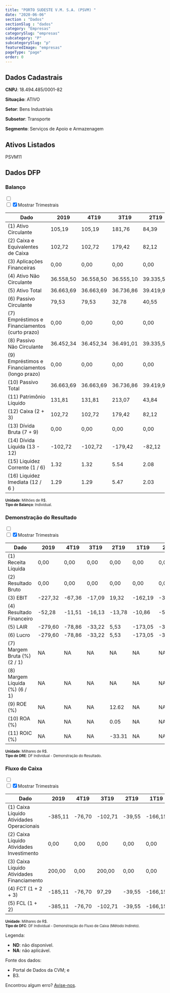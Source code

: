 ```yaml
---  
title: "PORTO SUDESTE V.M. S.A. (PSVM) "  
date: "2020-06-06"  
section : "Dados"  
sectionSlug : "dados"  
category: "Empresas"  
categorySlug: "empresas"  
subcategory: "P"  
subcategorySlug: "p"  
featuredImage: "empresas"  
pageType: "page"  
order: 0  
---
```



## Dados Cadastrais


**CNPJ**: 18.494.485/0001-82

**Situação**: ATIVO

**Setor**: Bens Industriais

**Subsetor**: Transporte

**Segmento**: Serviços de Apoio e Armazenagem


## Ativos Listados


PSVM11 


## Dados DFP

### Balanço
  
<input type='checkbox' class='toggleCommand' id='toggleBalanco' name='toggleBalanco'>  
<div class='filter-group-balanco'>  
<div class='check_button_balanco'>  
<label for='toggleBalanco'>  
<input type='checkbox' data-filter-col='trimBalanco'><input type='checkbox' data-filter-col='trimBalanco' checked><span>Mostrar Trimestrais</span>  
</label>  
</div>  
</div>  
<div class='overflow balancoTableWrapper'>  
<table class='balancoTable'>  
<thead>  
<tr>  
<th class='dataHeader fixedLeftColumn'>Dado</th>  
<th>2019</th>  
<th class='trimHeader' data-col='trimBalanco'>4T19</th>  
<th class='trimHeader' data-col='trimBalanco'>3T19</th>  
<th class='trimHeader' data-col='trimBalanco'>2T19</th>  
<th class='trimHeader' data-col='trimBalanco'>1T19</th>  
<th>2018</th>  
<th class='trimHeader' data-col='trimBalanco'>4T18</th>  
<th class='trimHeader' data-col='trimBalanco'>3T18</th>  
<th class='trimHeader' data-col='trimBalanco'>2T18</th>  
<th class='trimHeader' data-col='trimBalanco'>1T18</th>  
<th>2017</th>  
<th class='trimHeader' data-col='trimBalanco'>4T17</th>  
<th class='trimHeader' data-col='trimBalanco'>3T17</th>  
<th class='trimHeader' data-col='trimBalanco'>2T17</th>  
<th class='trimHeader' data-col='trimBalanco'>1T17</th>  
<th>2016</th>  
<th class='trimHeader' data-col='trimBalanco'>4T16</th>  
<th class='trimHeader' data-col='trimBalanco'>3T16</th>  
<th class='trimHeader' data-col='trimBalanco'>2T16</th>  
<th class='trimHeader' data-col='trimBalanco'>1T16</th>  
<th>2015</th>  
<th class='trimHeader' data-col='trimBalanco'>4T15</th>  
<th class='trimHeader' data-col='trimBalanco'>3T15</th>  
<th class='trimHeader' data-col='trimBalanco'>2T15</th>  
<th class='trimHeader' data-col='trimBalanco'>1T15</th>  
<th>2014</th>  
<th class='trimHeader' data-col='trimBalanco'>4T14</th>  
<th class='trimHeader' data-col='trimBalanco'>3T14</th>  
<th class='trimHeader' data-col='trimBalanco'>2T14</th>  
<th class='trimHeader' data-col='trimBalanco'>1T14</th>  
<th>2013</th>  
<th class='trimHeader' data-col='trimBalanco'>4T13</th>  
<th class='trimHeader' data-col='trimBalanco'>3T13</th>  
<th class='trimHeader' data-col='trimBalanco'>2T13</th>  
<th class='trimHeader' data-col='trimBalanco'>1T13</th>  
</tr>  
</thead>  
<tbody>  
<tr class='trContaAtivo'>  
<td class='leftAlignCell rowDescription fixedLeftColumn'>(1) Ativo Circulante</td>  
<td>105,19</td>  
<td data-col='trimBalanco' class='trimData'>105,19</td>  
<td data-col='trimBalanco' class='trimData'>181,76</td>  
<td data-col='trimBalanco' class='trimData'>84,39</td>  
<td data-col='trimBalanco' class='trimData'>123,74</td>  
<td>289,64</td>  
<td data-col='trimBalanco' class='trimData'>289,64</td>  
<td data-col='trimBalanco' class='trimData'>229,04</td>  
<td data-col='trimBalanco' class='trimData'>9,14</td>  
<td data-col='trimBalanco' class='trimData'>30,21</td>  
<td>116,32</td>  
<td data-col='trimBalanco' class='trimData'>116,32</td>  
<td data-col='trimBalanco' class='trimData'>36,87</td>  
<td data-col='trimBalanco' class='trimData'>91,11</td>  
<td data-col='trimBalanco' class='trimData'>134,23</td>  
<td>43,91</td>  
<td data-col='trimBalanco' class='trimData'>43,91</td>  
<td data-col='trimBalanco' class='trimData'>0,78</td>  
<td data-col='trimBalanco' class='trimData'>2,71</td>  
<td data-col='trimBalanco' class='trimData'>24,59</td>  
<td>22,37</td>  
<td data-col='trimBalanco' class='trimData'>22,37</td>  
<td data-col='trimBalanco' class='trimData'>22,37</td>  
<td data-col='trimBalanco' class='trimData'>22,37</td>  
<td data-col='trimBalanco' class='trimData'>22,37</td>  
<td>0,10</td>  
<td data-col='trimBalanco' class='trimData'>0,10</td>  
<td data-col='trimBalanco' class='trimData'>0,10</td>  
<td data-col='trimBalanco' class='trimData'>0,10</td>  
<td data-col='trimBalanco' class='trimData'>0,10</td>  
<td>0,10</td>  
<td data-col='trimBalanco' class='trimData'>0,10</td>  
<td data-col='trimBalanco' class='trimData'>0,10</td>  
<td data-col='trimBalanco' class='trimData'>0,10</td>  
<td data-col='trimBalanco' class='trimData'>0,10</td>  
</tr>  
<tr class='trContaAtivo'>  
<td class='leftAlignCell rowDescription fixedLeftColumn'>(2) Caixa e Equivalentes de Caixa</td>  
<td>102,72</td>  
<td data-col='trimBalanco' class='trimData'>102,72</td>  
<td data-col='trimBalanco' class='trimData'>179,42</td>  
<td data-col='trimBalanco' class='trimData'>82,12</td>  
<td data-col='trimBalanco' class='trimData'>121,68</td>  
<td>287,83</td>  
<td data-col='trimBalanco' class='trimData'>287,83</td>  
<td data-col='trimBalanco' class='trimData'>227,65</td>  
<td data-col='trimBalanco' class='trimData'>8,02</td>  
<td data-col='trimBalanco' class='trimData'>29,12</td>  
<td>115,38</td>  
<td data-col='trimBalanco' class='trimData'>115,38</td>  
<td data-col='trimBalanco' class='trimData'>36,09</td>  
<td data-col='trimBalanco' class='trimData'>90,89</td>  
<td data-col='trimBalanco' class='trimData'>133,89</td>  
<td>43,81</td>  
<td data-col='trimBalanco' class='trimData'>43,81</td>  
<td data-col='trimBalanco' class='trimData'>0,78</td>  
<td data-col='trimBalanco' class='trimData'>2,71</td>  
<td data-col='trimBalanco' class='trimData'>24,59</td>  
<td>22,37</td>  
<td data-col='trimBalanco' class='trimData'>22,37</td>  
<td data-col='trimBalanco' class='trimData'>22,37</td>  
<td data-col='trimBalanco' class='trimData'>22,37</td>  
<td data-col='trimBalanco' class='trimData'>22,37</td>  
<td>0,10</td>  
<td data-col='trimBalanco' class='trimData'>0,10</td>  
<td data-col='trimBalanco' class='trimData'>0,10</td>  
<td data-col='trimBalanco' class='trimData'>0,10</td>  
<td data-col='trimBalanco' class='trimData'>0,10</td>  
<td>0,10</td>  
<td data-col='trimBalanco' class='trimData'>0,10</td>  
<td data-col='trimBalanco' class='trimData'>0,10</td>  
<td data-col='trimBalanco' class='trimData'>0,10</td>  
<td data-col='trimBalanco' class='trimData'>0,10</td>  
</tr>  
<tr class='trContaAtivo'>  
<td class='leftAlignCell rowDescription fixedLeftColumn'>(3) Aplicações Financeiras</td>  
<td>0,00</td>  
<td data-col='trimBalanco' class='trimData'>0,00</td>  
<td data-col='trimBalanco' class='trimData'>0,00</td>  
<td data-col='trimBalanco' class='trimData'>0,00</td>  
<td data-col='trimBalanco' class='trimData'>0,00</td>  
<td>0,00</td>  
<td data-col='trimBalanco' class='trimData'>0,00</td>  
<td data-col='trimBalanco' class='trimData'>0,00</td>  
<td data-col='trimBalanco' class='trimData'>0,00</td>  
<td data-col='trimBalanco' class='trimData'>0,00</td>  
<td>0,00</td>  
<td data-col='trimBalanco' class='trimData'>0,00</td>  
<td data-col='trimBalanco' class='trimData'>0,00</td>  
<td data-col='trimBalanco' class='trimData'>0,00</td>  
<td data-col='trimBalanco' class='trimData'>0,00</td>  
<td>0,00</td>  
<td data-col='trimBalanco' class='trimData'>0,00</td>  
<td data-col='trimBalanco' class='trimData'>0,00</td>  
<td data-col='trimBalanco' class='trimData'>0,00</td>  
<td data-col='trimBalanco' class='trimData'>0,00</td>  
<td>0,00</td>  
<td data-col='trimBalanco' class='trimData'>0,00</td>  
<td data-col='trimBalanco' class='trimData'>0,00</td>  
<td data-col='trimBalanco' class='trimData'>0,00</td>  
<td data-col='trimBalanco' class='trimData'>0,00</td>  
<td>0,00</td>  
<td data-col='trimBalanco' class='trimData'>0,00</td>  
<td data-col='trimBalanco' class='trimData'>0,00</td>  
<td data-col='trimBalanco' class='trimData'>0,00</td>  
<td data-col='trimBalanco' class='trimData'>0,00</td>  
<td>0,00</td>  
<td data-col='trimBalanco' class='trimData'>0,00</td>  
<td data-col='trimBalanco' class='trimData'>0,00</td>  
<td data-col='trimBalanco' class='trimData'>0,00</td>  
<td data-col='trimBalanco' class='trimData'>0,00</td>  
</tr>  
<tr class='trContaAtivo'>  
<td class='leftAlignCell rowDescription fixedLeftColumn'>(4) Ativo Não Circulante</td>  
<td>36.558,50</td>  
<td data-col='trimBalanco' class='trimData'>36.558,50</td>  
<td data-col='trimBalanco' class='trimData'>36.555,10</td>  
<td data-col='trimBalanco' class='trimData'>39.335,51</td>  
<td data-col='trimBalanco' class='trimData'>38.595,96</td>  
<td>37.076,08</td>  
<td data-col='trimBalanco' class='trimData'>37.076,08</td>  
<td data-col='trimBalanco' class='trimData'>37.202,24</td>  
<td data-col='trimBalanco' class='trimData'>39.208,52</td>  
<td data-col='trimBalanco' class='trimData'>32.810,59</td>  
<td>31.590,64</td>  
<td data-col='trimBalanco' class='trimData'>31.590,64</td>  
<td data-col='trimBalanco' class='trimData'>29.510,17</td>  
<td data-col='trimBalanco' class='trimData'>33.873,06</td>  
<td data-col='trimBalanco' class='trimData'>32.222,39</td>  
<td>32.679,58</td>  
<td data-col='trimBalanco' class='trimData'>32.679,58</td>  
<td data-col='trimBalanco' class='trimData'>94.513,19</td>  
<td data-col='trimBalanco' class='trimData'>86.171,91</td>  
<td data-col='trimBalanco' class='trimData'>111.964,73</td>  
<td>118.391,75</td>  
<td data-col='trimBalanco' class='trimData'>118.391,75</td>  
<td data-col='trimBalanco' class='trimData'>118.391,75</td>  
<td data-col='trimBalanco' class='trimData'>118.391,75</td>  
<td data-col='trimBalanco' class='trimData'>118.391,75</td>  
<td>0,00</td>  
<td data-col='trimBalanco' class='trimData'>0,00</td>  
<td data-col='trimBalanco' class='trimData'>0,00</td>  
<td data-col='trimBalanco' class='trimData'>0,00</td>  
<td data-col='trimBalanco' class='trimData'>0,00</td>  
<td>0,00</td>  
<td data-col='trimBalanco' class='trimData'>0,00</td>  
<td data-col='trimBalanco' class='trimData'>0,00</td>  
<td data-col='trimBalanco' class='trimData'>0,00</td>  
<td data-col='trimBalanco' class='trimData'>0,00</td>  
</tr>  
<tr class='trContaAtivo'>  
<td class='leftAlignCell rowDescription fixedLeftColumn'>(5) Ativo Total</td>  
<td>36.663,69</td>  
<td data-col='trimBalanco' class='trimData'>36.663,69</td>  
<td data-col='trimBalanco' class='trimData'>36.736,86</td>  
<td data-col='trimBalanco' class='trimData'>39.419,91</td>  
<td data-col='trimBalanco' class='trimData'>38.719,70</td>  
<td>37.365,72</td>  
<td data-col='trimBalanco' class='trimData'>37.365,72</td>  
<td data-col='trimBalanco' class='trimData'>37.431,28</td>  
<td data-col='trimBalanco' class='trimData'>39.217,66</td>  
<td data-col='trimBalanco' class='trimData'>32.840,80</td>  
<td>31.706,96</td>  
<td data-col='trimBalanco' class='trimData'>31.706,96</td>  
<td data-col='trimBalanco' class='trimData'>29.547,04</td>  
<td data-col='trimBalanco' class='trimData'>33.964,17</td>  
<td data-col='trimBalanco' class='trimData'>32.356,62</td>  
<td>32.723,49</td>  
<td data-col='trimBalanco' class='trimData'>32.723,49</td>  
<td data-col='trimBalanco' class='trimData'>94.513,97</td>  
<td data-col='trimBalanco' class='trimData'>86.174,63</td>  
<td data-col='trimBalanco' class='trimData'>111.989,32</td>  
<td>118.414,12</td>  
<td data-col='trimBalanco' class='trimData'>118.414,12</td>  
<td data-col='trimBalanco' class='trimData'>118.414,12</td>  
<td data-col='trimBalanco' class='trimData'>118.414,12</td>  
<td data-col='trimBalanco' class='trimData'>118.414,12</td>  
<td>0,10</td>  
<td data-col='trimBalanco' class='trimData'>0,10</td>  
<td data-col='trimBalanco' class='trimData'>0,10</td>  
<td data-col='trimBalanco' class='trimData'>0,10</td>  
<td data-col='trimBalanco' class='trimData'>0,10</td>  
<td>0,10</td>  
<td data-col='trimBalanco' class='trimData'>0,10</td>  
<td data-col='trimBalanco' class='trimData'>0,10</td>  
<td data-col='trimBalanco' class='trimData'>0,10</td>  
<td data-col='trimBalanco' class='trimData'>0,10</td>  
</tr>  
<tr class='trContaPassivo'>  
<td class='leftAlignCell rowDescription fixedLeftColumn'>(6) Passivo Circulante</td>  
<td>79,53</td>  
<td data-col='trimBalanco' class='trimData'>79,53</td>  
<td data-col='trimBalanco' class='trimData'>32,78</td>  
<td data-col='trimBalanco' class='trimData'>40,55</td>  
<td data-col='trimBalanco' class='trimData'>85,26</td>  
<td>74,47</td>  
<td data-col='trimBalanco' class='trimData'>74,47</td>  
<td data-col='trimBalanco' class='trimData'>39,02</td>  
<td data-col='trimBalanco' class='trimData'>60,01</td>  
<td data-col='trimBalanco' class='trimData'>40,28</td>  
<td>8,03</td>  
<td data-col='trimBalanco' class='trimData'>8,03</td>  
<td data-col='trimBalanco' class='trimData'>71,46</td>  
<td data-col='trimBalanco' class='trimData'>24,86</td>  
<td data-col='trimBalanco' class='trimData'>8,29</td>  
<td>56,27</td>  
<td data-col='trimBalanco' class='trimData'>56,27</td>  
<td data-col='trimBalanco' class='trimData'>0,00</td>  
<td data-col='trimBalanco' class='trimData'>0,01</td>  
<td data-col='trimBalanco' class='trimData'>0,01</td>  
<td>9,01</td>  
<td data-col='trimBalanco' class='trimData'>9,01</td>  
<td data-col='trimBalanco' class='trimData'>9,01</td>  
<td data-col='trimBalanco' class='trimData'>9,01</td>  
<td data-col='trimBalanco' class='trimData'>9,01</td>  
<td>0,00</td>  
<td data-col='trimBalanco' class='trimData'>0,00</td>  
<td data-col='trimBalanco' class='trimData'>0,00</td>  
<td data-col='trimBalanco' class='trimData'>0,00</td>  
<td data-col='trimBalanco' class='trimData'>0,00</td>  
<td>0,00</td>  
<td data-col='trimBalanco' class='trimData'>0,00</td>  
<td data-col='trimBalanco' class='trimData'>0,00</td>  
<td data-col='trimBalanco' class='trimData'>0,00</td>  
<td data-col='trimBalanco' class='trimData'>0,00</td>  
</tr>  
<tr class='trContaPassivo'>  
<td class='leftAlignCell rowDescription fixedLeftColumn'>(7) Empréstimos e Financiamentos (curto prazo)</td>  
<td>0,00</td>  
<td data-col='trimBalanco' class='trimData'>0,00</td>  
<td data-col='trimBalanco' class='trimData'>0,00</td>  
<td data-col='trimBalanco' class='trimData'>0,00</td>  
<td data-col='trimBalanco' class='trimData'>0,00</td>  
<td>0,00</td>  
<td data-col='trimBalanco' class='trimData'>0,00</td>  
<td data-col='trimBalanco' class='trimData'>0,00</td>  
<td data-col='trimBalanco' class='trimData'>0,00</td>  
<td data-col='trimBalanco' class='trimData'>0,00</td>  
<td>0,00</td>  
<td data-col='trimBalanco' class='trimData'>0,00</td>  
<td data-col='trimBalanco' class='trimData'>0,00</td>  
<td data-col='trimBalanco' class='trimData'>0,00</td>  
<td data-col='trimBalanco' class='trimData'>0,00</td>  
<td>0,00</td>  
<td data-col='trimBalanco' class='trimData'>0,00</td>  
<td data-col='trimBalanco' class='trimData'>0,00</td>  
<td data-col='trimBalanco' class='trimData'>0,00</td>  
<td data-col='trimBalanco' class='trimData'>0,00</td>  
<td>0,00</td>  
<td data-col='trimBalanco' class='trimData'>0,00</td>  
<td data-col='trimBalanco' class='trimData'>0,00</td>  
<td data-col='trimBalanco' class='trimData'>0,00</td>  
<td data-col='trimBalanco' class='trimData'>0,00</td>  
<td>0,00</td>  
<td data-col='trimBalanco' class='trimData'>0,00</td>  
<td data-col='trimBalanco' class='trimData'>0,00</td>  
<td data-col='trimBalanco' class='trimData'>0,00</td>  
<td data-col='trimBalanco' class='trimData'>0,00</td>  
<td>0,00</td>  
<td data-col='trimBalanco' class='trimData'>0,00</td>  
<td data-col='trimBalanco' class='trimData'>0,00</td>  
<td data-col='trimBalanco' class='trimData'>0,00</td>  
<td data-col='trimBalanco' class='trimData'>0,00</td>  
</tr>  
<tr class='trContaPassivo'>  
<td class='leftAlignCell rowDescription fixedLeftColumn'>(8) Passivo Não Circulante</td>  
<td>36.452,34</td>  
<td data-col='trimBalanco' class='trimData'>36.452,34</td>  
<td data-col='trimBalanco' class='trimData'>36.491,01</td>  
<td data-col='trimBalanco' class='trimData'>39.335,51</td>  
<td data-col='trimBalanco' class='trimData'>38.595,96</td>  
<td>37.076,08</td>  
<td data-col='trimBalanco' class='trimData'>37.076,08</td>  
<td data-col='trimBalanco' class='trimData'>37.202,24</td>  
<td data-col='trimBalanco' class='trimData'>39.208,52</td>  
<td data-col='trimBalanco' class='trimData'>32.810,59</td>  
<td>31.590,64</td>  
<td data-col='trimBalanco' class='trimData'>31.590,64</td>  
<td data-col='trimBalanco' class='trimData'>29.510,17</td>  
<td data-col='trimBalanco' class='trimData'>33.873,06</td>  
<td data-col='trimBalanco' class='trimData'>32.222,39</td>  
<td>32.679,58</td>  
<td data-col='trimBalanco' class='trimData'>32.679,58</td>  
<td data-col='trimBalanco' class='trimData'>94.513,19</td>  
<td data-col='trimBalanco' class='trimData'>86.071,82</td>  
<td data-col='trimBalanco' class='trimData'>111.936,77</td>  
<td>118.391,75</td>  
<td data-col='trimBalanco' class='trimData'>118.391,75</td>  
<td data-col='trimBalanco' class='trimData'>118.391,75</td>  
<td data-col='trimBalanco' class='trimData'>118.391,75</td>  
<td data-col='trimBalanco' class='trimData'>118.391,75</td>  
<td>0,00</td>  
<td data-col='trimBalanco' class='trimData'>0,00</td>  
<td data-col='trimBalanco' class='trimData'>0,00</td>  
<td data-col='trimBalanco' class='trimData'>0,00</td>  
<td data-col='trimBalanco' class='trimData'>0,00</td>  
<td>0,00</td>  
<td data-col='trimBalanco' class='trimData'>0,00</td>  
<td data-col='trimBalanco' class='trimData'>0,00</td>  
<td data-col='trimBalanco' class='trimData'>0,00</td>  
<td data-col='trimBalanco' class='trimData'>0,00</td>  
</tr>  
<tr class='trContaPassivo'>  
<td class='leftAlignCell rowDescription fixedLeftColumn'>(9) Empréstimos e Financiamentos (longo prazo)</td>  
<td>0,00</td>  
<td data-col='trimBalanco' class='trimData'>0,00</td>  
<td data-col='trimBalanco' class='trimData'>0,00</td>  
<td data-col='trimBalanco' class='trimData'>0,00</td>  
<td data-col='trimBalanco' class='trimData'>0,00</td>  
<td>0,00</td>  
<td data-col='trimBalanco' class='trimData'>0,00</td>  
<td data-col='trimBalanco' class='trimData'>0,00</td>  
<td data-col='trimBalanco' class='trimData'>0,00</td>  
<td data-col='trimBalanco' class='trimData'>0,00</td>  
<td>0,00</td>  
<td data-col='trimBalanco' class='trimData'>0,00</td>  
<td data-col='trimBalanco' class='trimData'>0,00</td>  
<td data-col='trimBalanco' class='trimData'>0,00</td>  
<td data-col='trimBalanco' class='trimData'>0,00</td>  
<td>0,00</td>  
<td data-col='trimBalanco' class='trimData'>0,00</td>  
<td data-col='trimBalanco' class='trimData'>0,00</td>  
<td data-col='trimBalanco' class='trimData'>0,00</td>  
<td data-col='trimBalanco' class='trimData'>0,00</td>  
<td>0,00</td>  
<td data-col='trimBalanco' class='trimData'>0,00</td>  
<td data-col='trimBalanco' class='trimData'>0,00</td>  
<td data-col='trimBalanco' class='trimData'>0,00</td>  
<td data-col='trimBalanco' class='trimData'>0,00</td>  
<td>0,00</td>  
<td data-col='trimBalanco' class='trimData'>0,00</td>  
<td data-col='trimBalanco' class='trimData'>0,00</td>  
<td data-col='trimBalanco' class='trimData'>0,00</td>  
<td data-col='trimBalanco' class='trimData'>0,00</td>  
<td>0,00</td>  
<td data-col='trimBalanco' class='trimData'>0,00</td>  
<td data-col='trimBalanco' class='trimData'>0,00</td>  
<td data-col='trimBalanco' class='trimData'>0,00</td>  
<td data-col='trimBalanco' class='trimData'>0,00</td>  
</tr>  
<tr class='trContaPassivo'>  
<td class='leftAlignCell rowDescription fixedLeftColumn'>(10) Passivo Total</td>  
<td>36.663,69</td>  
<td data-col='trimBalanco' class='trimData'>36.663,69</td>  
<td data-col='trimBalanco' class='trimData'>36.736,86</td>  
<td data-col='trimBalanco' class='trimData'>39.419,91</td>  
<td data-col='trimBalanco' class='trimData'>38.719,70</td>  
<td>37.365,72</td>  
<td data-col='trimBalanco' class='trimData'>37.365,72</td>  
<td data-col='trimBalanco' class='trimData'>37.431,28</td>  
<td data-col='trimBalanco' class='trimData'>39.217,66</td>  
<td data-col='trimBalanco' class='trimData'>32.840,80</td>  
<td>31.706,96</td>  
<td data-col='trimBalanco' class='trimData'>31.706,96</td>  
<td data-col='trimBalanco' class='trimData'>29.547,04</td>  
<td data-col='trimBalanco' class='trimData'>33.964,17</td>  
<td data-col='trimBalanco' class='trimData'>32.356,62</td>  
<td>32.723,49</td>  
<td data-col='trimBalanco' class='trimData'>32.723,49</td>  
<td data-col='trimBalanco' class='trimData'>94.513,97</td>  
<td data-col='trimBalanco' class='trimData'>86.174,63</td>  
<td data-col='trimBalanco' class='trimData'>111.989,32</td>  
<td>118.414,12</td>  
<td data-col='trimBalanco' class='trimData'>118.414,12</td>  
<td data-col='trimBalanco' class='trimData'>118.414,12</td>  
<td data-col='trimBalanco' class='trimData'>118.414,12</td>  
<td data-col='trimBalanco' class='trimData'>118.414,12</td>  
<td>0,10</td>  
<td data-col='trimBalanco' class='trimData'>0,10</td>  
<td data-col='trimBalanco' class='trimData'>0,10</td>  
<td data-col='trimBalanco' class='trimData'>0,10</td>  
<td data-col='trimBalanco' class='trimData'>0,10</td>  
<td>0,10</td>  
<td data-col='trimBalanco' class='trimData'>0,10</td>  
<td data-col='trimBalanco' class='trimData'>0,10</td>  
<td data-col='trimBalanco' class='trimData'>0,10</td>  
<td data-col='trimBalanco' class='trimData'>0,10</td>  
</tr>  
<tr class='trContaPassivo'>  
<td class='leftAlignCell rowDescription fixedLeftColumn'>(11) Patrimônio Líquido</td>  
<td>131,81</td>  
<td data-col='trimBalanco' class='trimData'>131,81</td>  
<td data-col='trimBalanco' class='trimData'>213,07</td>  
<td data-col='trimBalanco' class='trimData'>43,84</td>  
<td data-col='trimBalanco' class='trimData'>38,48</td>  
<td>215,17</td>  
<td data-col='trimBalanco' class='trimData'>215,17</td>  
<td data-col='trimBalanco' class='trimData'>190,02</td>  
<td class='negativeNumber trimData' data-col='trimBalanco' >-50,87</td>  
<td class='negativeNumber trimData' data-col='trimBalanco' >-10,07</td>  
<td>108,29</td>  
<td data-col='trimBalanco' class='trimData'>108,29</td>  
<td class='negativeNumber trimData' data-col='trimBalanco' >-34,58</td>  
<td data-col='trimBalanco' class='trimData'>66,26</td>  
<td data-col='trimBalanco' class='trimData'>125,94</td>  
<td class='negativeNumber'>-12,36</td>  
<td class='negativeNumber trimData' data-col='trimBalanco' >-12,36</td>  
<td data-col='trimBalanco' class='trimData'>0,78</td>  
<td data-col='trimBalanco' class='trimData'>102,80</td>  
<td data-col='trimBalanco' class='trimData'>52,54</td>  
<td>13,37</td>  
<td data-col='trimBalanco' class='trimData'>13,37</td>  
<td data-col='trimBalanco' class='trimData'>13,37</td>  
<td data-col='trimBalanco' class='trimData'>13,37</td>  
<td data-col='trimBalanco' class='trimData'>13,37</td>  
<td>0,10</td>  
<td data-col='trimBalanco' class='trimData'>0,10</td>  
<td data-col='trimBalanco' class='trimData'>0,10</td>  
<td data-col='trimBalanco' class='trimData'>0,10</td>  
<td data-col='trimBalanco' class='trimData'>0,10</td>  
<td>0,10</td>  
<td data-col='trimBalanco' class='trimData'>0,10</td>  
<td data-col='trimBalanco' class='trimData'>0,10</td>  
<td data-col='trimBalanco' class='trimData'>0,10</td>  
<td data-col='trimBalanco' class='trimData'>0,10</td>  
</tr>  
<tr>  
<td class='leftAlignCell rowDescription fixedLeftColumn'>(12) Caixa (2 + 3)</td>  
<td class='positiveNumber'>102,72</td>  
<td class='positiveNumber trimData' data-col='trimBalanco'>102,72</td>  
<td class='positiveNumber trimData' data-col='trimBalanco'>179,42</td>  
<td class='positiveNumber trimData' data-col='trimBalanco'>82,12</td>  
<td class='positiveNumber trimData' data-col='trimBalanco'>121,68</td>  
<td class='positiveNumber'>287,83</td>  
<td class='positiveNumber trimData' data-col='trimBalanco'>287,83</td>  
<td class='positiveNumber trimData' data-col='trimBalanco'>227,65</td>  
<td class='positiveNumber trimData' data-col='trimBalanco'>8,02</td>  
<td class='positiveNumber trimData' data-col='trimBalanco'>29,12</td>  
<td class='positiveNumber'>115,38</td>  
<td class='positiveNumber trimData' data-col='trimBalanco'>115,38</td>  
<td class='positiveNumber trimData' data-col='trimBalanco'>36,09</td>  
<td class='positiveNumber trimData' data-col='trimBalanco'>90,89</td>  
<td class='positiveNumber trimData' data-col='trimBalanco'>133,89</td>  
<td class='positiveNumber'>43,81</td>  
<td class='positiveNumber trimData' data-col='trimBalanco'>43,81</td>  
<td class='positiveNumber trimData' data-col='trimBalanco'>0,78</td>  
<td class='positiveNumber trimData' data-col='trimBalanco'>2,71</td>  
<td class='positiveNumber trimData' data-col='trimBalanco'>24,59</td>  
<td class='positiveNumber'>22,37</td>  
<td class='positiveNumber trimData' data-col='trimBalanco'>22,37</td>  
<td class='positiveNumber trimData' data-col='trimBalanco'>22,37</td>  
<td class='positiveNumber trimData' data-col='trimBalanco'>22,37</td>  
<td class='positiveNumber trimData' data-col='trimBalanco'>22,37</td>  
<td class='positiveNumber'>0,10</td>  
<td class='positiveNumber trimData' data-col='trimBalanco'>0,10</td>  
<td class='positiveNumber trimData' data-col='trimBalanco'>0,10</td>  
<td class='positiveNumber trimData' data-col='trimBalanco'>0,10</td>  
<td class='positiveNumber trimData' data-col='trimBalanco'>0,10</td>  
<td class='positiveNumber'>0,10</td>  
<td class='positiveNumber trimData' data-col='trimBalanco'>0,10</td>  
<td class='positiveNumber trimData' data-col='trimBalanco'>0,10</td>  
<td class='positiveNumber trimData' data-col='trimBalanco'>0,10</td>  
<td class='positiveNumber trimData' data-col='trimBalanco'>0,10</td>  
</tr>  
<tr class='trDividaBruta'>  
<td class='leftAlignCell rowDescription fixedLeftColumn'>(13) Dívida Bruta (7 + 9)</td>  
<td class='positiveNumber'>0,00</td>  
<td class='positiveNumber trimData' data-col='trimBalanco'>0,00</td>  
<td class='positiveNumber trimData' data-col='trimBalanco'>0,00</td>  
<td class='positiveNumber trimData' data-col='trimBalanco'>0,00</td>  
<td class='positiveNumber trimData' data-col='trimBalanco'>0,00</td>  
<td class='positiveNumber'>0,00</td>  
<td class='positiveNumber trimData' data-col='trimBalanco'>0,00</td>  
<td class='positiveNumber trimData' data-col='trimBalanco'>0,00</td>  
<td class='positiveNumber trimData' data-col='trimBalanco'>0,00</td>  
<td class='positiveNumber trimData' data-col='trimBalanco'>0,00</td>  
<td class='positiveNumber'>0,00</td>  
<td class='positiveNumber trimData' data-col='trimBalanco'>0,00</td>  
<td class='positiveNumber trimData' data-col='trimBalanco'>0,00</td>  
<td class='positiveNumber trimData' data-col='trimBalanco'>0,00</td>  
<td class='positiveNumber trimData' data-col='trimBalanco'>0,00</td>  
<td class='positiveNumber'>0,00</td>  
<td class='positiveNumber trimData' data-col='trimBalanco'>0,00</td>  
<td class='positiveNumber trimData' data-col='trimBalanco'>0,00</td>  
<td class='positiveNumber trimData' data-col='trimBalanco'>0,00</td>  
<td class='positiveNumber trimData' data-col='trimBalanco'>0,00</td>  
<td class='positiveNumber'>0,00</td>  
<td class='positiveNumber trimData' data-col='trimBalanco'>0,00</td>  
<td class='positiveNumber trimData' data-col='trimBalanco'>0,00</td>  
<td class='positiveNumber trimData' data-col='trimBalanco'>0,00</td>  
<td class='positiveNumber trimData' data-col='trimBalanco'>0,00</td>  
<td class='positiveNumber'>0,00</td>  
<td class='positiveNumber trimData' data-col='trimBalanco'>0,00</td>  
<td class='positiveNumber trimData' data-col='trimBalanco'>0,00</td>  
<td class='positiveNumber trimData' data-col='trimBalanco'>0,00</td>  
<td class='positiveNumber trimData' data-col='trimBalanco'>0,00</td>  
<td class='positiveNumber'>0,00</td>  
<td class='positiveNumber trimData' data-col='trimBalanco'>0,00</td>  
<td class='positiveNumber trimData' data-col='trimBalanco'>0,00</td>  
<td class='positiveNumber trimData' data-col='trimBalanco'>0,00</td>  
<td class='positiveNumber trimData' data-col='trimBalanco'>0,00</td>  
</tr>  
<tr>  
<td class='leftAlignCell rowDescription fixedLeftColumn'>(14) Dívida Líquida  (13 - 12)</td>  
<td class='positiveNumber'>-102,72</td>  
<td class='positiveNumber trimData' data-col='trimBalanco'>-102,72</td>  
<td class='positiveNumber trimData' data-col='trimBalanco'>-179,42</td>  
<td class='positiveNumber trimData' data-col='trimBalanco'>-82,12</td>  
<td class='positiveNumber trimData' data-col='trimBalanco'>-121,68</td>  
<td class='positiveNumber'>-287,83</td>  
<td class='positiveNumber trimData' data-col='trimBalanco'>-287,83</td>  
<td class='positiveNumber trimData' data-col='trimBalanco'>-227,65</td>  
<td class='positiveNumber trimData' data-col='trimBalanco'>-8,02</td>  
<td class='positiveNumber trimData' data-col='trimBalanco'>-29,12</td>  
<td class='positiveNumber'>-115,38</td>  
<td class='positiveNumber trimData' data-col='trimBalanco'>-115,38</td>  
<td class='positiveNumber trimData' data-col='trimBalanco'>-36,09</td>  
<td class='positiveNumber trimData' data-col='trimBalanco'>-90,89</td>  
<td class='positiveNumber trimData' data-col='trimBalanco'>-133,89</td>  
<td class='positiveNumber'>-43,81</td>  
<td class='positiveNumber trimData' data-col='trimBalanco'>-43,81</td>  
<td class='positiveNumber trimData' data-col='trimBalanco'>-0,78</td>  
<td class='positiveNumber trimData' data-col='trimBalanco'>-2,71</td>  
<td class='positiveNumber trimData' data-col='trimBalanco'>-24,59</td>  
<td class='positiveNumber'>-22,37</td>  
<td class='positiveNumber trimData' data-col='trimBalanco'>-22,37</td>  
<td class='positiveNumber trimData' data-col='trimBalanco'>-22,37</td>  
<td class='positiveNumber trimData' data-col='trimBalanco'>-22,37</td>  
<td class='positiveNumber trimData' data-col='trimBalanco'>-22,37</td>  
<td class='positiveNumber'>-0,10</td>  
<td class='positiveNumber trimData' data-col='trimBalanco'>-0,10</td>  
<td class='positiveNumber trimData' data-col='trimBalanco'>-0,10</td>  
<td class='positiveNumber trimData' data-col='trimBalanco'>-0,10</td>  
<td class='positiveNumber trimData' data-col='trimBalanco'>-0,10</td>  
<td class='positiveNumber'>-0,10</td>  
<td class='positiveNumber trimData' data-col='trimBalanco'>-0,10</td>  
<td class='positiveNumber trimData' data-col='trimBalanco'>-0,10</td>  
<td class='positiveNumber trimData' data-col='trimBalanco'>-0,10</td>  
<td class='positiveNumber trimData' data-col='trimBalanco'>-0,10</td>  
</tr>  
<tr>  
<td class='leftAlignCell rowDescription fixedLeftColumn'>(15) Liquidez Corrente (1 / 6)</td>  
<td>1.32</td>  
<td data-col='trimBalanco' class='trimData'>1.32</td>  
<td data-col='trimBalanco' class='trimData'>5.54</td>  
<td data-col='trimBalanco' class='trimData'>2.08</td>  
<td data-col='trimBalanco' class='trimData'>1.45</td>  
<td>3.89</td>  
<td data-col='trimBalanco' class='trimData'>3.89</td>  
<td data-col='trimBalanco' class='trimData'>5.87</td>  
<td data-col='trimBalanco' class='trimData'>0.15</td>  
<td data-col='trimBalanco' class='trimData'>0.75</td>  
<td>14.49</td>  
<td data-col='trimBalanco' class='trimData'>14.49</td>  
<td data-col='trimBalanco' class='trimData'>0.52</td>  
<td data-col='trimBalanco' class='trimData'>3.67</td>  
<td data-col='trimBalanco' class='trimData'>16.19</td>  
<td>0.78</td>  
<td data-col='trimBalanco' class='trimData'>0.78</td>  
<td data-col='trimBalanco' class='trimData'>260.00</td>  
<td data-col='trimBalanco' class='trimData'>226.25</td>  
<td data-col='trimBalanco' class='trimData'>3073.75</td>  
<td>2.48</td>  
<td data-col='trimBalanco' class='trimData'>2.48</td>  
<td data-col='trimBalanco' class='trimData'>2.48</td>  
<td data-col='trimBalanco' class='trimData'>2.48</td>  
<td data-col='trimBalanco' class='trimData'>2.48</td>  
<td>NA</td>  
<td data-col='trimBalanco' class='trimData'>NA</td>  
<td data-col='trimBalanco' class='trimData'>NA</td>  
<td data-col='trimBalanco' class='trimData'>NA</td>  
<td data-col='trimBalanco' class='trimData'>NA</td>  
<td>NA</td>  
<td data-col='trimBalanco' class='trimData'>NA</td>  
<td data-col='trimBalanco' class='trimData'>NA</td>  
<td data-col='trimBalanco' class='trimData'>NA</td>  
<td data-col='trimBalanco' class='trimData'>NA</td>  
</tr>  
<tr>  
<td class='leftAlignCell rowDescription fixedLeftColumn'>(16) Liquidez Imediata  (12 / 6 )</td>  
<td>1.29</td>  
<td data-col='trimBalanco' class='trimData'>1.29</td>  
<td data-col='trimBalanco' class='trimData'>5.47</td>  
<td data-col='trimBalanco' class='trimData'>2.03</td>  
<td data-col='trimBalanco' class='trimData'>1.43</td>  
<td>3.87</td>  
<td data-col='trimBalanco' class='trimData'>3.87</td>  
<td data-col='trimBalanco' class='trimData'>5.83</td>  
<td data-col='trimBalanco' class='trimData'>0.13</td>  
<td data-col='trimBalanco' class='trimData'>0.72</td>  
<td>14.37</td>  
<td data-col='trimBalanco' class='trimData'>14.37</td>  
<td data-col='trimBalanco' class='trimData'>0.51</td>  
<td data-col='trimBalanco' class='trimData'>3.66</td>  
<td data-col='trimBalanco' class='trimData'>16.15</td>  
<td>0.78</td>  
<td data-col='trimBalanco' class='trimData'>0.78</td>  
<td data-col='trimBalanco' class='trimData'>260.00</td>  
<td data-col='trimBalanco' class='trimData'>226.25</td>  
<td data-col='trimBalanco' class='trimData'>3073.75</td>  
<td>2.48</td>  
<td data-col='trimBalanco' class='trimData'>2.48</td>  
<td data-col='trimBalanco' class='trimData'>2.48</td>  
<td data-col='trimBalanco' class='trimData'>2.48</td>  
<td data-col='trimBalanco' class='trimData'>2.48</td>  
<td>NA</td>  
<td data-col='trimBalanco' class='trimData'>NA</td>  
<td data-col='trimBalanco' class='trimData'>NA</td>  
<td data-col='trimBalanco' class='trimData'>NA</td>  
<td data-col='trimBalanco' class='trimData'>NA</td>  
<td>NA</td>  
<td data-col='trimBalanco' class='trimData'>NA</td>  
<td data-col='trimBalanco' class='trimData'>NA</td>  
<td data-col='trimBalanco' class='trimData'>NA</td>  
<td data-col='trimBalanco' class='trimData'>NA</td>  
</tr>  
</tbody>  
</table>  
</div>  
<p style='font-size:0.7rem; margin:0px;'><strong>Unidade</strong>: Milhões de R$.</p>  
<p style='font-size:0.7rem; margin:0px;'><strong>Tipo de Balanço</strong>: Individual.</p>


### Demonstração do Resultado
  
<input type='checkbox' class='toggleCommand' id='toggleDRE' name='toggleDRE'>  
<div class='filter-group-dre'>  
<div class='check_button_dre'>  
<label for='toggleDRE'>  
<input type='checkbox' data-filter-col='trimDRE'><input type='checkbox' data-filter-col='trimDRE' checked><span>Mostrar Trimestrais</span>  
</label>  
</div>  
</div>  
<div class='overflow balancoTableWrapper'>  
<table class='balancoTable'>  
<thead>  
<tr>  
<th class='dataHeader fixedLeftColumn'>Dado</th>  
<th>2019</th>  
<th class='trimHeader' data-col='trimDRE'>4T19</th>  
<th class='trimHeader' data-col='trimDRE'>3T19</th>  
<th class='trimHeader' data-col='trimDRE'>2T19</th>  
<th class='trimHeader' data-col='trimDRE'>1T19</th>  
<th>2018</th>  
<th class='trimHeader' data-col='trimDRE'>4T18</th>  
<th class='trimHeader' data-col='trimDRE'>3T18</th>  
<th class='trimHeader' data-col='trimDRE'>2T18</th>  
<th class='trimHeader' data-col='trimDRE'>1T18</th>  
<th>2017</th>  
<th class='trimHeader' data-col='trimDRE'>4T17</th>  
<th class='trimHeader' data-col='trimDRE'>3T17</th>  
<th class='trimHeader' data-col='trimDRE'>2T17</th>  
<th class='trimHeader' data-col='trimDRE'>1T17</th>  
<th>2016</th>  
<th class='trimHeader' data-col='trimDRE'>4T16</th>  
<th class='trimHeader' data-col='trimDRE'>3T16</th>  
<th class='trimHeader' data-col='trimDRE'>2T16</th>  
<th class='trimHeader' data-col='trimDRE'>1T16</th>  
<th>2015</th>  
<th class='trimHeader' data-col='trimDRE'>4T15</th>  
<th class='trimHeader' data-col='trimDRE'>3T15</th>  
<th class='trimHeader' data-col='trimDRE'>2T15</th>  
<th class='trimHeader' data-col='trimDRE'>1T15</th>  
<th>2014</th>  
<th class='trimHeader' data-col='trimDRE'>4T14</th>  
<th class='trimHeader' data-col='trimDRE'>3T14</th>  
<th class='trimHeader' data-col='trimDRE'>2T14</th>  
<th class='trimHeader' data-col='trimDRE'>1T14</th>  
<th>2013</th>  
<th class='trimHeader' data-col='trimDRE'>4T13</th>  
<th class='trimHeader' data-col='trimDRE'>3T13</th>  
<th class='trimHeader' data-col='trimDRE'>2T13</th>  
<th class='trimHeader' data-col='trimDRE'>1T13</th>  
</tr>  
</thead>  
<tbody>  
<tr class='trDRE'>  
<td class='leftAlignCell rowDescription fixedLeftColumn'>(1) Receita Líquida</td>  
<td>0,00</td>  
<td data-col='trimDRE' class='trimData' >0,00</td>  
<td data-col='trimDRE' class='trimData' >0,00</td>  
<td data-col='trimDRE' class='trimData' >0,00</td>  
<td data-col='trimDRE' class='trimData' >0,00</td>  
<td>0,00</td>  
<td data-col='trimDRE' class='trimData' >0,00</td>  
<td data-col='trimDRE' class='trimData' >0,00</td>  
<td data-col='trimDRE' class='trimData' >0,00</td>  
<td data-col='trimDRE' class='trimData' >0,00</td>  
<td>0,00</td>  
<td data-col='trimDRE' class='trimData' >0,00</td>  
<td data-col='trimDRE' class='trimData' >0,00</td>  
<td data-col='trimDRE' class='trimData' >0,00</td>  
<td data-col='trimDRE' class='trimData' >0,00</td>  
<td>0,00</td>  
<td data-col='trimDRE' class='trimData' >0,00</td>  
<td data-col='trimDRE' class='trimData' >0,00</td>  
<td data-col='trimDRE' class='trimData' >0,00</td>  
<td data-col='trimDRE' class='trimData' >0,00</td>  
<td>0,00</td>  
<td data-col='trimDRE' class='trimData' >0,00</td>  
<td data-col='trimDRE' class='trimData' >0,00</td>  
<td data-col='trimDRE' class='trimData' >0,00</td>  
<td data-col='trimDRE' class='trimData' >0,00</td>  
<td>0,00</td>  
<td data-col='trimDRE' class='trimData' >0,00</td>  
<td data-col='trimDRE' class='trimData' >0,00</td>  
<td data-col='trimDRE' class='trimData' >0,00</td>  
<td data-col='trimDRE' class='trimData' >0,00</td>  
<td>0,00</td>  
<td data-col='trimDRE' class='trimData' >0,00</td>  
<td data-col='trimDRE' class='trimData' >0,00</td>  
<td data-col='trimDRE' class='trimData' >0,00</td>  
<td data-col='trimDRE' class='trimData' >0,00</td>  
</tr>  
<tr class='trDRE'>  
<td class='leftAlignCell rowDescription fixedLeftColumn'>(2) Resultado Bruto</td>  
<td class='negativeNumber'>0,00</td>  
<td data-col='trimDRE' class='trimData negativeNumber' >0,00</td>  
<td data-col='trimDRE' class='trimData negativeNumber' >0,00</td>  
<td data-col='trimDRE' class='trimData negativeNumber' >0,00</td>  
<td data-col='trimDRE' class='trimData negativeNumber' >0,00</td>  
<td class='negativeNumber'>0,00</td>  
<td data-col='trimDRE' class='trimData negativeNumber' >0,00</td>  
<td data-col='trimDRE' class='trimData negativeNumber' >0,00</td>  
<td data-col='trimDRE' class='trimData negativeNumber' >0,00</td>  
<td data-col='trimDRE' class='trimData negativeNumber' >0,00</td>  
<td class='negativeNumber'>0,00</td>  
<td data-col='trimDRE' class='trimData negativeNumber' >0,00</td>  
<td data-col='trimDRE' class='trimData negativeNumber' >0,00</td>  
<td data-col='trimDRE' class='trimData negativeNumber' >0,00</td>  
<td data-col='trimDRE' class='trimData negativeNumber' >0,00</td>  
<td class='negativeNumber'>0,00</td>  
<td data-col='trimDRE' class='trimData negativeNumber' >0,00</td>  
<td data-col='trimDRE' class='trimData negativeNumber' >0,00</td>  
<td data-col='trimDRE' class='trimData negativeNumber' >0,00</td>  
<td data-col='trimDRE' class='trimData negativeNumber' >0,00</td>  
<td class='negativeNumber'>0,00</td>  
<td data-col='trimDRE' class='trimData negativeNumber' >0,00</td>  
<td data-col='trimDRE' class='trimData negativeNumber' >0,00</td>  
<td data-col='trimDRE' class='trimData negativeNumber' >0,00</td>  
<td data-col='trimDRE' class='trimData negativeNumber' >0,00</td>  
<td class='negativeNumber'>0,00</td>  
<td data-col='trimDRE' class='trimData negativeNumber' >0,00</td>  
<td data-col='trimDRE' class='trimData negativeNumber' >0,00</td>  
<td data-col='trimDRE' class='trimData negativeNumber' >0,00</td>  
<td data-col='trimDRE' class='trimData negativeNumber' >0,00</td>  
<td class='negativeNumber'>0,00</td>  
<td data-col='trimDRE' class='trimData negativeNumber' >0,00</td>  
<td data-col='trimDRE' class='trimData negativeNumber' >0,00</td>  
<td data-col='trimDRE' class='trimData negativeNumber' >0,00</td>  
<td data-col='trimDRE' class='trimData negativeNumber' >0,00</td>  
</tr>  
<tr class='trDRE'>  
<td class='leftAlignCell rowDescription fixedLeftColumn'>(3) EBIT</td>  
<td class='negativeNumber'>-227,32</td>  
<td data-col='trimDRE' class='trimData negativeNumber' >-67,36</td>  
<td data-col='trimDRE' class='trimData negativeNumber' >-17,09</td>  
<td data-col='trimDRE' class='trimData positiveNumberGreen' >19,32</td>  
<td data-col='trimDRE' class='trimData negativeNumber' >-162,19</td>  
<td class='negativeNumber'>-308,55</td>  
<td data-col='trimDRE' class='trimData negativeNumber' >-126,62</td>  
<td data-col='trimDRE' class='trimData negativeNumber' >-47,40</td>  
<td data-col='trimDRE' class='trimData negativeNumber' >-28,37</td>  
<td data-col='trimDRE' class='trimData negativeNumber' >-106,15</td>  
<td class='negativeNumber'>-234,38</td>  
<td data-col='trimDRE' class='trimData negativeNumber' >-45,17</td>  
<td data-col='trimDRE' class='trimData negativeNumber' >-90,92</td>  
<td data-col='trimDRE' class='trimData negativeNumber' >-46,56</td>  
<td data-col='trimDRE' class='trimData negativeNumber' >-51,73</td>  
<td class='negativeNumber'>-211,90</td>  
<td data-col='trimDRE' class='trimData negativeNumber' >-104,28</td>  
<td data-col='trimDRE' class='trimData negativeNumber' >-3,71</td>  
<td data-col='trimDRE' class='trimData negativeNumber' >-54,09</td>  
<td data-col='trimDRE' class='trimData negativeNumber' >-49,82</td>  
<td class='negativeNumber'>-94,21</td>  
<td data-col='trimDRE' class='trimData negativeNumber' >-70,17</td>  
<td data-col='trimDRE' class='trimData negativeNumber' >0,00</td>  
<td data-col='trimDRE' class='trimData negativeNumber' >0,00</td>  
<td data-col='trimDRE' class='trimData negativeNumber' >-24,04</td>  
<td class='negativeNumber'>0,00</td>  
<td data-col='trimDRE' class='trimData negativeNumber' >0,00</td>  
<td data-col='trimDRE' class='trimData negativeNumber' >0,00</td>  
<td data-col='trimDRE' class='trimData negativeNumber' >0,00</td>  
<td data-col='trimDRE' class='trimData negativeNumber' >0,00</td>  
<td class='negativeNumber'>0,00</td>  
<td data-col='trimDRE' class='trimData negativeNumber' >0,00</td>  
<td data-col='trimDRE' class='trimData negativeNumber' >0,00</td>  
<td data-col='trimDRE' class='trimData negativeNumber' >0,00</td>  
<td data-col='trimDRE' class='trimData negativeNumber' >0,00</td>  
</tr>  
<tr class='trDRE'>  
<td class='leftAlignCell rowDescription fixedLeftColumn'>(4) Resultado Financeiro</td>  
<td class='negativeNumber'>-52,28</td>  
<td data-col='trimDRE' class='trimData negativeNumber' >-11,51</td>  
<td data-col='trimDRE' class='trimData negativeNumber' >-16,13</td>  
<td data-col='trimDRE' class='trimData negativeNumber' >-13,78</td>  
<td data-col='trimDRE' class='trimData negativeNumber' >-10,86</td>  
<td class='negativeNumber'>-50,75</td>  
<td data-col='trimDRE' class='trimData negativeNumber' >-18,66</td>  
<td data-col='trimDRE' class='trimData negativeNumber' >-15,02</td>  
<td data-col='trimDRE' class='trimData negativeNumber' >-6,47</td>  
<td data-col='trimDRE' class='trimData negativeNumber' >-10,60</td>  
<td class='negativeNumber'>-44,86</td>  
<td data-col='trimDRE' class='trimData negativeNumber' >-15,59</td>  
<td data-col='trimDRE' class='trimData negativeNumber' >-7,44</td>  
<td data-col='trimDRE' class='trimData negativeNumber' >-16,14</td>  
<td data-col='trimDRE' class='trimData negativeNumber' >-5,68</td>  
<td class='negativeNumber'>-31,89</td>  
<td data-col='trimDRE' class='trimData negativeNumber' >-13,89</td>  
<td data-col='trimDRE' class='trimData negativeNumber' >-11,78</td>  
<td data-col='trimDRE' class='trimData positiveNumberGreen' >4,78</td>  
<td data-col='trimDRE' class='trimData negativeNumber' >-11,00</td>  
<td class='negativeNumber'>-66,46</td>  
<td data-col='trimDRE' class='trimData negativeNumber' >-11,61</td>  
<td data-col='trimDRE' class='trimData negativeNumber' >-10,31</td>  
<td data-col='trimDRE' class='trimData negativeNumber' >-10,55</td>  
<td data-col='trimDRE' class='trimData negativeNumber' >-34,00</td>  
<td class='negativeNumber'>0,00</td>  
<td data-col='trimDRE' class='trimData negativeNumber' >0,00</td>  
<td data-col='trimDRE' class='trimData negativeNumber' >0,00</td>  
<td data-col='trimDRE' class='trimData negativeNumber' >0,00</td>  
<td data-col='trimDRE' class='trimData negativeNumber' >0,00</td>  
<td class='negativeNumber'>0,00</td>  
<td data-col='trimDRE' class='trimData negativeNumber' >0,00</td>  
<td data-col='trimDRE' class='trimData negativeNumber' >0,00</td>  
<td data-col='trimDRE' class='trimData negativeNumber' >0,00</td>  
<td data-col='trimDRE' class='trimData negativeNumber' >0,00</td>  
</tr>  
<tr class='trDRE'>  
<td class='leftAlignCell rowDescription fixedLeftColumn'>(5) LAIR</td>  
<td class='negativeNumber'>-279,60</td>  
<td data-col='trimDRE' class='trimData negativeNumber' >-78,86</td>  
<td data-col='trimDRE' class='trimData negativeNumber' >-33,22</td>  
<td data-col='trimDRE' class='trimData positiveNumberGreen' >5,53</td>  
<td data-col='trimDRE' class='trimData negativeNumber' >-173,05</td>  
<td class='negativeNumber'>-359,30</td>  
<td data-col='trimDRE' class='trimData negativeNumber' >-145,28</td>  
<td data-col='trimDRE' class='trimData negativeNumber' >-62,42</td>  
<td data-col='trimDRE' class='trimData negativeNumber' >-34,84</td>  
<td data-col='trimDRE' class='trimData negativeNumber' >-116,75</td>  
<td class='negativeNumber'>-279,24</td>  
<td data-col='trimDRE' class='trimData negativeNumber' >-60,77</td>  
<td data-col='trimDRE' class='trimData negativeNumber' >-98,37</td>  
<td data-col='trimDRE' class='trimData negativeNumber' >-62,70</td>  
<td data-col='trimDRE' class='trimData negativeNumber' >-57,41</td>  
<td class='negativeNumber'>-243,79</td>  
<td data-col='trimDRE' class='trimData negativeNumber' >-118,17</td>  
<td data-col='trimDRE' class='trimData negativeNumber' >-15,49</td>  
<td data-col='trimDRE' class='trimData negativeNumber' >-49,32</td>  
<td data-col='trimDRE' class='trimData negativeNumber' >-60,82</td>  
<td class='negativeNumber'>-160,67</td>  
<td data-col='trimDRE' class='trimData negativeNumber' >-81,78</td>  
<td data-col='trimDRE' class='trimData negativeNumber' >-10,31</td>  
<td data-col='trimDRE' class='trimData negativeNumber' >-10,55</td>  
<td data-col='trimDRE' class='trimData negativeNumber' >-58,03</td>  
<td class='negativeNumber'>0,00</td>  
<td data-col='trimDRE' class='trimData negativeNumber' >0,00</td>  
<td data-col='trimDRE' class='trimData negativeNumber' >0,00</td>  
<td data-col='trimDRE' class='trimData negativeNumber' >0,00</td>  
<td data-col='trimDRE' class='trimData negativeNumber' >0,00</td>  
<td class='negativeNumber'>0,00</td>  
<td data-col='trimDRE' class='trimData negativeNumber' >0,00</td>  
<td data-col='trimDRE' class='trimData negativeNumber' >0,00</td>  
<td data-col='trimDRE' class='trimData negativeNumber' >0,00</td>  
<td data-col='trimDRE' class='trimData negativeNumber' >0,00</td>  
</tr>  
<tr class='trDRE'>  
<td class='leftAlignCell rowDescription fixedLeftColumn'>(6) Lucro</td>  
<td class='negativeNumber'>-279,60</td>  
<td data-col='trimDRE' class='trimData negativeNumber' >-78,86</td>  
<td data-col='trimDRE' class='trimData negativeNumber' >-33,22</td>  
<td data-col='trimDRE' class='trimData positiveNumberGreen' >5,53</td>  
<td data-col='trimDRE' class='trimData negativeNumber' >-173,05</td>  
<td class='negativeNumber'>-359,30</td>  
<td data-col='trimDRE' class='trimData negativeNumber' >-145,28</td>  
<td data-col='trimDRE' class='trimData negativeNumber' >-62,42</td>  
<td data-col='trimDRE' class='trimData negativeNumber' >-34,84</td>  
<td data-col='trimDRE' class='trimData negativeNumber' >-116,75</td>  
<td class='negativeNumber'>-279,24</td>  
<td data-col='trimDRE' class='trimData negativeNumber' >-60,77</td>  
<td data-col='trimDRE' class='trimData negativeNumber' >-98,37</td>  
<td data-col='trimDRE' class='trimData negativeNumber' >-62,70</td>  
<td data-col='trimDRE' class='trimData negativeNumber' >-57,41</td>  
<td class='negativeNumber'>-243,79</td>  
<td data-col='trimDRE' class='trimData negativeNumber' >-118,17</td>  
<td data-col='trimDRE' class='trimData negativeNumber' >-15,49</td>  
<td data-col='trimDRE' class='trimData negativeNumber' >-49,32</td>  
<td data-col='trimDRE' class='trimData negativeNumber' >-60,82</td>  
<td class='negativeNumber'>-160,67</td>  
<td data-col='trimDRE' class='trimData negativeNumber' >-81,78</td>  
<td data-col='trimDRE' class='trimData negativeNumber' >-10,31</td>  
<td data-col='trimDRE' class='trimData negativeNumber' >-10,55</td>  
<td data-col='trimDRE' class='trimData negativeNumber' >-58,03</td>  
<td class='negativeNumber'>0,00</td>  
<td data-col='trimDRE' class='trimData negativeNumber' >0,00</td>  
<td data-col='trimDRE' class='trimData negativeNumber' >0,00</td>  
<td data-col='trimDRE' class='trimData negativeNumber' >0,00</td>  
<td data-col='trimDRE' class='trimData negativeNumber' >0,00</td>  
<td class='negativeNumber'>0,00</td>  
<td data-col='trimDRE' class='trimData negativeNumber' >0,00</td>  
<td data-col='trimDRE' class='trimData negativeNumber' >0,00</td>  
<td data-col='trimDRE' class='trimData negativeNumber' >0,00</td>  
<td data-col='trimDRE' class='trimData negativeNumber' >0,00</td>  
</tr>  
<tr class='trDREMargem'>  
<td class='leftAlignCell rowDescription fixedLeftColumn'>(7) Margem Bruta (%) (2 / 1)</td>  
<td>NA</td>  
<td data-col='trimDRE' class='trimData'>NA</td>  
<td data-col='trimDRE' class='trimData'>NA</td>  
<td data-col='trimDRE' class='trimData'>NA</td>  
<td data-col='trimDRE' class='trimData'>NA</td>  
<td>NA</td>  
<td data-col='trimDRE' class='trimData'>NA</td>  
<td data-col='trimDRE' class='trimData'>NA</td>  
<td data-col='trimDRE' class='trimData'>NA</td>  
<td data-col='trimDRE' class='trimData'>NA</td>  
<td>NA</td>  
<td data-col='trimDRE' class='trimData'>NA</td>  
<td data-col='trimDRE' class='trimData'>NA</td>  
<td data-col='trimDRE' class='trimData'>NA</td>  
<td data-col='trimDRE' class='trimData'>NA</td>  
<td>NA</td>  
<td data-col='trimDRE' class='trimData'>NA</td>  
<td data-col='trimDRE' class='trimData'>NA</td>  
<td data-col='trimDRE' class='trimData'>NA</td>  
<td data-col='trimDRE' class='trimData'>NA</td>  
<td>NA</td>  
<td data-col='trimDRE' class='trimData'>NA</td>  
<td data-col='trimDRE' class='trimData'>NA</td>  
<td data-col='trimDRE' class='trimData'>NA</td>  
<td data-col='trimDRE' class='trimData'>NA</td>  
<td>NA</td>  
<td data-col='trimDRE' class='trimData'>NA</td>  
<td data-col='trimDRE' class='trimData'>NA</td>  
<td data-col='trimDRE' class='trimData'>NA</td>  
<td data-col='trimDRE' class='trimData'>NA</td>  
<td>NA</td>  
<td data-col='trimDRE' class='trimData'>NA</td>  
<td data-col='trimDRE' class='trimData'>NA</td>  
<td data-col='trimDRE' class='trimData'>NA</td>  
<td data-col='trimDRE' class='trimData'>NA</td>  
</tr>  
<tr class='trDREMargem'>  
<td class='leftAlignCell rowDescription fixedLeftColumn'>(8) Margem Líquida (%) (6 / 1)</td>  
<td>NA</td>  
<td data-col='trimDRE' class='trimData'>NA</td>  
<td data-col='trimDRE' class='trimData'>NA</td>  
<td data-col='trimDRE' class='trimData'>NA</td>  
<td data-col='trimDRE' class='trimData'>NA</td>  
<td>NA</td>  
<td data-col='trimDRE' class='trimData'>NA</td>  
<td data-col='trimDRE' class='trimData'>NA</td>  
<td data-col='trimDRE' class='trimData'>NA</td>  
<td data-col='trimDRE' class='trimData'>NA</td>  
<td>NA</td>  
<td data-col='trimDRE' class='trimData'>NA</td>  
<td data-col='trimDRE' class='trimData'>NA</td>  
<td data-col='trimDRE' class='trimData'>NA</td>  
<td data-col='trimDRE' class='trimData'>NA</td>  
<td>NA</td>  
<td data-col='trimDRE' class='trimData'>NA</td>  
<td data-col='trimDRE' class='trimData'>NA</td>  
<td data-col='trimDRE' class='trimData'>NA</td>  
<td data-col='trimDRE' class='trimData'>NA</td>  
<td>NA</td>  
<td data-col='trimDRE' class='trimData'>NA</td>  
<td data-col='trimDRE' class='trimData'>NA</td>  
<td data-col='trimDRE' class='trimData'>NA</td>  
<td data-col='trimDRE' class='trimData'>NA</td>  
<td>NA</td>  
<td data-col='trimDRE' class='trimData'>NA</td>  
<td data-col='trimDRE' class='trimData'>NA</td>  
<td data-col='trimDRE' class='trimData'>NA</td>  
<td data-col='trimDRE' class='trimData'>NA</td>  
<td>NA</td>  
<td data-col='trimDRE' class='trimData'>NA</td>  
<td data-col='trimDRE' class='trimData'>NA</td>  
<td data-col='trimDRE' class='trimData'>NA</td>  
<td data-col='trimDRE' class='trimData'>NA</td>  
</tr>  
<tr>  
<td class='leftAlignCell rowDescription fixedLeftColumn'>(9) ROE (%)</td>  
<td>NA</td>  
<td data-col='trimDRE' class='trimData'>NA</td>  
<td data-col='trimDRE' class='trimData'>NA</td>  
<td data-col='trimDRE' class='trimData'>12.62</td>  
<td data-col='trimDRE' class='trimData'>NA</td>  
<td>NA</td>  
<td data-col='trimDRE' class='trimData'>NA</td>  
<td data-col='trimDRE' class='trimData'>NA</td>  
<td data-col='trimDRE' class='trimData'>NA</td>  
<td data-col='trimDRE' class='trimData'>NA</td>  
<td>NA</td>  
<td data-col='trimDRE' class='trimData'>NA</td>  
<td data-col='trimDRE' class='trimData'>NA</td>  
<td data-col='trimDRE' class='trimData'>NA</td>  
<td data-col='trimDRE' class='trimData'>NA</td>  
<td>NA</td>  
<td data-col='trimDRE' class='trimData'>NA</td>  
<td data-col='trimDRE' class='trimData'>NA</td>  
<td data-col='trimDRE' class='trimData'>NA</td>  
<td data-col='trimDRE' class='trimData'>NA</td>  
<td>NA</td>  
<td data-col='trimDRE' class='trimData'>NA</td>  
<td data-col='trimDRE' class='trimData'>NA</td>  
<td data-col='trimDRE' class='trimData'>NA</td>  
<td data-col='trimDRE' class='trimData'>NA</td>  
<td>NA</td>  
<td data-col='trimDRE' class='trimData'>NA</td>  
<td data-col='trimDRE' class='trimData'>NA</td>  
<td data-col='trimDRE' class='trimData'>NA</td>  
<td data-col='trimDRE' class='trimData'>NA</td>  
<td>NA</td>  
<td data-col='trimDRE' class='trimData'>NA</td>  
<td data-col='trimDRE' class='trimData'>NA</td>  
<td data-col='trimDRE' class='trimData'>NA</td>  
<td data-col='trimDRE' class='trimData'>NA</td>  
</tr>  
<tr>  
<td class='leftAlignCell rowDescription fixedLeftColumn'>(10) ROA (%)</td>  
<td>NA</td>  
<td data-col='trimDRE' class='trimData'>NA</td>  
<td data-col='trimDRE' class='trimData'>NA</td>  
<td data-col='trimDRE' class='trimData'>0.05</td>  
<td data-col='trimDRE' class='trimData'>NA</td>  
<td>NA</td>  
<td data-col='trimDRE' class='trimData'>NA</td>  
<td data-col='trimDRE' class='trimData'>NA</td>  
<td data-col='trimDRE' class='trimData'>NA</td>  
<td data-col='trimDRE' class='trimData'>NA</td>  
<td>NA</td>  
<td data-col='trimDRE' class='trimData'>NA</td>  
<td data-col='trimDRE' class='trimData'>NA</td>  
<td data-col='trimDRE' class='trimData'>NA</td>  
<td data-col='trimDRE' class='trimData'>NA</td>  
<td>NA</td>  
<td data-col='trimDRE' class='trimData'>NA</td>  
<td data-col='trimDRE' class='trimData'>NA</td>  
<td data-col='trimDRE' class='trimData'>NA</td>  
<td data-col='trimDRE' class='trimData'>NA</td>  
<td>NA</td>  
<td data-col='trimDRE' class='trimData'>NA</td>  
<td data-col='trimDRE' class='trimData'>NA</td>  
<td data-col='trimDRE' class='trimData'>NA</td>  
<td data-col='trimDRE' class='trimData'>NA</td>  
<td>NA</td>  
<td data-col='trimDRE' class='trimData'>NA</td>  
<td data-col='trimDRE' class='trimData'>NA</td>  
<td data-col='trimDRE' class='trimData'>NA</td>  
<td data-col='trimDRE' class='trimData'>NA</td>  
<td>NA</td>  
<td data-col='trimDRE' class='trimData'>NA</td>  
<td data-col='trimDRE' class='trimData'>NA</td>  
<td data-col='trimDRE' class='trimData'>NA</td>  
<td data-col='trimDRE' class='trimData'>NA</td>  
</tr>  
<tr>  
<td class='leftAlignCell rowDescription fixedLeftColumn'>(11) ROIC (%)</td>  
<td>NA</td>  
<td data-col='trimDRE' class='trimData'>NA</td>  
<td data-col='trimDRE' class='trimData'>NA</td>  
<td data-col='trimDRE' class='trimData'>-33.31</td>  
<td data-col='trimDRE' class='trimData'>NA</td>  
<td>NA</td>  
<td data-col='trimDRE' class='trimData'>NA</td>  
<td data-col='trimDRE' class='trimData'>NA</td>  
<td data-col='trimDRE' class='trimData'>NA</td>  
<td data-col='trimDRE' class='trimData'>NA</td>  
<td>NA</td>  
<td data-col='trimDRE' class='trimData'>NA</td>  
<td data-col='trimDRE' class='trimData'>NA</td>  
<td data-col='trimDRE' class='trimData'>NA</td>  
<td data-col='trimDRE' class='trimData'>NA</td>  
<td>NA</td>  
<td data-col='trimDRE' class='trimData'>NA</td>  
<td data-col='trimDRE' class='trimData'>NA</td>  
<td data-col='trimDRE' class='trimData'>NA</td>  
<td data-col='trimDRE' class='trimData'>NA</td>  
<td>NA</td>  
<td data-col='trimDRE' class='trimData'>NA</td>  
<td data-col='trimDRE' class='trimData'>-0.00</td>  
<td data-col='trimDRE' class='trimData'>-0.00</td>  
<td data-col='trimDRE' class='trimData'>NA</td>  
<td>ND</td>  
<td data-col='trimDRE' class='trimData'>ND</td>  
<td data-col='trimDRE' class='trimData'>ND</td>  
<td data-col='trimDRE' class='trimData'>ND</td>  
<td data-col='trimDRE' class='trimData'>ND</td>  
<td>ND</td>  
<td data-col='trimDRE' class='trimData'>ND</td>  
<td data-col='trimDRE' class='trimData'>ND</td>  
<td data-col='trimDRE' class='trimData'>ND</td>  
<td data-col='trimDRE' class='trimData'>ND</td>  
</tr>  
</tbody>  
</table>  
</div>  
<p style='font-size:0.7rem; margin:0px;'><strong>Unidade</strong>: Milhares de R$.</p>  
<p style='font-size:0.7rem; margin:0px;'><strong>Tipo de DRE</strong>: DF Individual - Demonstração do Resultado.</p>


### Fluxo do Caixa
  
<input type='checkbox' class='toggleCommand' id='toggleDFC' name='toggleDFC'>  
<div class='filter-group-dfc'>  
<div class='check_button_dfc'>  
<label for='toggleDFC'>  
<input type='checkbox' data-filter-col='trimDFC'><input type='checkbox' data-filter-col='trimDFC' checked><span>Mostrar Trimestrais</span>  
</label>  
</div>  
</div>  
<div class='overflow balancoTableWrapper'>  
<table class='balancoTable'>  
<thead>  
<tr>  
<th class='dataHeader fixedLeftColumn'>Dado</th>  
<th>2019</th>  
<th class='trimHeader' data-col='trimDFC'>4T19</th>  
<th class='trimHeader' data-col='trimDFC'>3T19</th>  
<th class='trimHeader' data-col='trimDFC'>2T19</th>  
<th class='trimHeader' data-col='trimDFC'>1T19</th>  
<th>2018</th>  
<th class='trimHeader' data-col='trimDFC'>4T18</th>  
<th class='trimHeader' data-col='trimDFC'>3T18</th>  
<th class='trimHeader' data-col='trimDFC'>2T18</th>  
<th class='trimHeader' data-col='trimDFC'>1T18</th>  
<th>2017</th>  
<th class='trimHeader' data-col='trimDFC'>4T17</th>  
<th class='trimHeader' data-col='trimDFC'>3T17</th>  
<th class='trimHeader' data-col='trimDFC'>2T17</th>  
<th class='trimHeader' data-col='trimDFC'>1T17</th>  
<th>2016</th>  
<th class='trimHeader' data-col='trimDFC'>4T16</th>  
<th class='trimHeader' data-col='trimDFC'>3T16</th>  
<th class='trimHeader' data-col='trimDFC'>2T16</th>  
<th class='trimHeader' data-col='trimDFC'>1T16</th>  
<th>2015</th>  
<th class='trimHeader' data-col='trimDFC'>4T15</th>  
<th class='trimHeader' data-col='trimDFC'>3T15</th>  
<th class='trimHeader' data-col='trimDFC'>2T15</th>  
<th class='trimHeader' data-col='trimDFC'>1T15</th>  
<th>2014</th>  
<th class='trimHeader' data-col='trimDFC'>4T14</th>  
<th class='trimHeader' data-col='trimDFC'>3T14</th>  
<th class='trimHeader' data-col='trimDFC'>2T14</th>  
<th class='trimHeader' data-col='trimDFC'>1T14</th>  
<th>2013</th>  
<th class='trimHeader' data-col='trimDFC'>4T13</th>  
<th class='trimHeader' data-col='trimDFC'>3T13</th>  
<th class='trimHeader' data-col='trimDFC'>2T13</th>  
<th class='trimHeader' data-col='trimDFC'>1T13</th>  
</tr>  
</thead>  
<tbody>  
<tr class='trDFC'>  
<td class='leftAlignCell rowDescription fixedLeftColumn'>(1) Caixa Líquido Atividades Operacionais</td>  
<td>-385,11</td>  
<td data-col='trimDFC' class='trimData' >-76,70</td>  
<td data-col='trimDFC' class='trimData' >-102,71</td>  
<td data-col='trimDFC' class='trimData' >-39,55</td>  
<td data-col='trimDFC' class='trimData' >-166,15</td>  
<td>-297,55</td>  
<td data-col='trimDFC' class='trimData' >-109,83</td>  
<td data-col='trimDFC' class='trimData' >-80,37</td>  
<td data-col='trimDFC' class='trimData' >-22,71</td>  
<td data-col='trimDFC' class='trimData' >-84,64</td>  
<td>-328,44</td>  
<td data-col='trimDFC' class='trimData' >-120,71</td>  
<td data-col='trimDFC' class='trimData' >-54,80</td>  
<td data-col='trimDFC' class='trimData' >-43,00</td>  
<td data-col='trimDFC' class='trimData' >-109,93</td>  
<td>-210,56</td>  
<td data-col='trimDFC' class='trimData' >-59,68</td>  
<td data-col='trimDFC' class='trimData' >84,66</td>  
<td data-col='trimDFC' class='trimData' >-132,17</td>  
<td data-col='trimDFC' class='trimData' >-103,37</td>  
<td>-151,66</td>  
<td data-col='trimDFC' class='trimData' >-72,77</td>  
<td data-col='trimDFC' class='trimData' >-10,31</td>  
<td data-col='trimDFC' class='trimData' >-10,55</td>  
<td data-col='trimDFC' class='trimData' >-58,03</td>  
<td>0,00</td>  
<td data-col='trimDFC' class='trimData' >0,00</td>  
<td data-col='trimDFC' class='trimData' >0,00</td>  
<td data-col='trimDFC' class='trimData' >0,00</td>  
<td data-col='trimDFC' class='trimData' >0,00</td>  
<td>0,00</td>  
<td data-col='trimDFC' class='trimData' >0,00</td>  
<td data-col='trimDFC' class='trimData' >0,00</td>  
<td data-col='trimDFC' class='trimData' >0,00</td>  
<td data-col='trimDFC' class='trimData' >0,00</td>  
</tr>  
<tr class='trDFC'>  
<td class='leftAlignCell rowDescription fixedLeftColumn'>(2) Caixa Líquido Atividades Investimento</td>  
<td>0,00</td>  
<td data-col='trimDFC' class='trimData' >0,00</td>  
<td data-col='trimDFC' class='trimData' >0,00</td>  
<td data-col='trimDFC' class='trimData' >0,00</td>  
<td data-col='trimDFC' class='trimData' >0,00</td>  
<td>0,00</td>  
<td data-col='trimDFC' class='trimData' >0,00</td>  
<td data-col='trimDFC' class='trimData' >0,00</td>  
<td data-col='trimDFC' class='trimData' >0,00</td>  
<td data-col='trimDFC' class='trimData' >0,00</td>  
<td>0,00</td>  
<td data-col='trimDFC' class='trimData' >0,00</td>  
<td data-col='trimDFC' class='trimData' >0,00</td>  
<td data-col='trimDFC' class='trimData' >0,00</td>  
<td data-col='trimDFC' class='trimData' >0,00</td>  
<td>0,00</td>  
<td data-col='trimDFC' class='trimData' >0,00</td>  
<td data-col='trimDFC' class='trimData' >0,00</td>  
<td data-col='trimDFC' class='trimData' >0,00</td>  
<td data-col='trimDFC' class='trimData' >0,00</td>  
<td>0,00</td>  
<td data-col='trimDFC' class='trimData' >0,00</td>  
<td data-col='trimDFC' class='trimData' >0,00</td>  
<td data-col='trimDFC' class='trimData' >0,00</td>  
<td data-col='trimDFC' class='trimData' >0,00</td>  
<td>0,00</td>  
<td data-col='trimDFC' class='trimData' >0,00</td>  
<td data-col='trimDFC' class='trimData' >0,00</td>  
<td data-col='trimDFC' class='trimData' >0,00</td>  
<td data-col='trimDFC' class='trimData' >0,00</td>  
<td>0,00</td>  
<td data-col='trimDFC' class='trimData' >0,00</td>  
<td data-col='trimDFC' class='trimData' >0,00</td>  
<td data-col='trimDFC' class='trimData' >0,00</td>  
<td data-col='trimDFC' class='trimData' >0,00</td>  
</tr>  
<tr class='trDFC'>  
<td class='leftAlignCell rowDescription fixedLeftColumn'>(3) Caixa Líquido Atividades Financiamento</td>  
<td>200,00</td>  
<td data-col='trimDFC' class='trimData' >0,00</td>  
<td data-col='trimDFC' class='trimData' >200,00</td>  
<td data-col='trimDFC' class='trimData' >0,00</td>  
<td data-col='trimDFC' class='trimData' >0,00</td>  
<td>470,00</td>  
<td data-col='trimDFC' class='trimData' >170,00</td>  
<td data-col='trimDFC' class='trimData' >300,00</td>  
<td data-col='trimDFC' class='trimData' >0,00</td>  
<td data-col='trimDFC' class='trimData' >0,00</td>  
<td>400,00</td>  
<td data-col='trimDFC' class='trimData' >200,00</td>  
<td data-col='trimDFC' class='trimData' >0,00</td>  
<td data-col='trimDFC' class='trimData' >0,00</td>  
<td data-col='trimDFC' class='trimData' >200,00</td>  
<td>232,00</td>  
<td data-col='trimDFC' class='trimData' >102,72</td>  
<td data-col='trimDFC' class='trimData' >-86,60</td>  
<td data-col='trimDFC' class='trimData' >110,30</td>  
<td data-col='trimDFC' class='trimData' >105,59</td>  
<td>173,94</td>  
<td data-col='trimDFC' class='trimData' >0,00</td>  
<td data-col='trimDFC' class='trimData' >99,90</td>  
<td data-col='trimDFC' class='trimData' >0,00</td>  
<td data-col='trimDFC' class='trimData' >74,04</td>  
<td>0,00</td>  
<td data-col='trimDFC' class='trimData' >0,00</td>  
<td data-col='trimDFC' class='trimData' >0,00</td>  
<td data-col='trimDFC' class='trimData' >0,00</td>  
<td data-col='trimDFC' class='trimData' >0,00</td>  
<td>0,10</td>  
<td data-col='trimDFC' class='trimData' >0,10</td>  
<td data-col='trimDFC' class='trimData' >0,00</td>  
<td data-col='trimDFC' class='trimData' >0,00</td>  
<td data-col='trimDFC' class='trimData' >0,00</td>  
</tr>  
<tr>  
<td class='leftAlignCell rowDescription fixedLeftColumn'>(4) FCT (1 + 2 + 3)</td>  
<td class='negativeNumber'>-185,11</td>  
<td data-col='trimDFC' class='trimData negativeNumber'>-76,70</td>  
<td data-col='trimDFC' class='trimData positiveNumber'>97,29</td>  
<td data-col='trimDFC' class='trimData negativeNumber'>-39,55</td>  
<td data-col='trimDFC' class='trimData negativeNumber'>-166,15</td>  
<td class='positiveNumber'>172,45</td>  
<td data-col='trimDFC' class='trimData positiveNumber'>60,17</td>  
<td data-col='trimDFC' class='trimData positiveNumber'>219,63</td>  
<td data-col='trimDFC' class='trimData negativeNumber'>-22,71</td>  
<td data-col='trimDFC' class='trimData negativeNumber'>-84,64</td>  
<td class='positiveNumber'>71,56</td>  
<td data-col='trimDFC' class='trimData positiveNumber'>79,29</td>  
<td data-col='trimDFC' class='trimData negativeNumber'>-54,80</td>  
<td data-col='trimDFC' class='trimData negativeNumber'>-43,00</td>  
<td data-col='trimDFC' class='trimData positiveNumber'>90,07</td>  
<td class='positiveNumber'>21,44</td>  
<td data-col='trimDFC' class='trimData positiveNumber'>43,03</td>  
<td data-col='trimDFC' class='trimData negativeNumber'>-1,94</td>  
<td data-col='trimDFC' class='trimData negativeNumber'>-21,88</td>  
<td data-col='trimDFC' class='trimData positiveNumber'>2,22</td>  
<td class='positiveNumber'>22,27</td>  
<td data-col='trimDFC' class='trimData negativeNumber'>-72,77</td>  
<td data-col='trimDFC' class='trimData positiveNumber'>89,59</td>  
<td data-col='trimDFC' class='trimData negativeNumber'>-10,55</td>  
<td data-col='trimDFC' class='trimData positiveNumber'>16,00</td>  
<td class='negativeNumber'>0,00</td>  
<td data-col='trimDFC' class='trimData negativeNumber'>0,00</td>  
<td data-col='trimDFC' class='trimData negativeNumber'>0,00</td>  
<td data-col='trimDFC' class='trimData negativeNumber'>0,00</td>  
<td data-col='trimDFC' class='trimData negativeNumber'>0,00</td>  
<td class='positiveNumber'>0,10</td>  
<td data-col='trimDFC' class='trimData positiveNumber'>0,10</td>  
<td data-col='trimDFC' class='trimData negativeNumber'>0,00</td>  
<td data-col='trimDFC' class='trimData negativeNumber'>0,00</td>  
<td data-col='trimDFC' class='trimData negativeNumber'>0,00</td>  
</tr>  
<tr>  
<td class='leftAlignCell rowDescription fixedLeftColumn'>(5) FCL (1 + 2)</td>  
<td class='negativeNumber'>-385,11</td>  
<td data-col='trimDFC' class='trimData negativeNumber'>-76,70</td>  
<td data-col='trimDFC' class='trimData negativeNumber'>-102,71</td>  
<td data-col='trimDFC' class='trimData negativeNumber'>-39,55</td>  
<td data-col='trimDFC' class='trimData negativeNumber'>-166,15</td>  
<td class='negativeNumber'>-297,55</td>  
<td data-col='trimDFC' class='trimData negativeNumber'>-109,83</td>  
<td data-col='trimDFC' class='trimData negativeNumber'>-80,37</td>  
<td data-col='trimDFC' class='trimData negativeNumber'>-22,71</td>  
<td data-col='trimDFC' class='trimData negativeNumber'>-84,64</td>  
<td class='negativeNumber'>-328,44</td>  
<td data-col='trimDFC' class='trimData negativeNumber'>-120,71</td>  
<td data-col='trimDFC' class='trimData negativeNumber'>-54,80</td>  
<td data-col='trimDFC' class='trimData negativeNumber'>-43,00</td>  
<td data-col='trimDFC' class='trimData negativeNumber'>-109,93</td>  
<td class='negativeNumber'>-210,56</td>  
<td data-col='trimDFC' class='trimData negativeNumber'>-59,68</td>  
<td data-col='trimDFC' class='trimData positiveNumber'>84,66</td>  
<td data-col='trimDFC' class='trimData negativeNumber'>-132,17</td>  
<td data-col='trimDFC' class='trimData negativeNumber'>-103,37</td>  
<td class='negativeNumber'>-151,66</td>  
<td data-col='trimDFC' class='trimData negativeNumber'>-72,77</td>  
<td data-col='trimDFC' class='trimData negativeNumber'>-10,31</td>  
<td data-col='trimDFC' class='trimData negativeNumber'>-10,55</td>  
<td data-col='trimDFC' class='trimData negativeNumber'>-58,03</td>  
<td class='negativeNumber'>0,00</td>  
<td data-col='trimDFC' class='trimData negativeNumber'>0,00</td>  
<td data-col='trimDFC' class='trimData negativeNumber'>0,00</td>  
<td data-col='trimDFC' class='trimData negativeNumber'>0,00</td>  
<td data-col='trimDFC' class='trimData negativeNumber'>0,00</td>  
<td class='negativeNumber'>0,00</td>  
<td data-col='trimDFC' class='trimData negativeNumber'>0,00</td>  
<td data-col='trimDFC' class='trimData negativeNumber'>0,00</td>  
<td data-col='trimDFC' class='trimData negativeNumber'>0,00</td>  
<td data-col='trimDFC' class='trimData negativeNumber'>0,00</td>  
</tr>  
</tbody>  
</table>  
</div>  
<p style='font-size:0.7rem; margin:0px;'><strong>Unidade</strong>: Milhares de R$.</p>  
<p style='font-size:0.7rem; margin:0px;'><strong>Tipo de DFC</strong>: DF Individual - Demonstração do Fluxo de Caixa (Método Indireto).</p>

  
<div class='referencias'>

Legenda:  
- **ND**: não disponível.  
- **NA**: não aplicável.

Fonte dos dados:  
- Portal de Dados da CVM; e  
- B3.

Encontrou algum erro? [Avise-nos](/contato).  
</div>